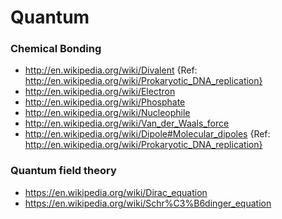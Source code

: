 # Quantum 

### Chemical Bonding
+ http://en.wikipedia.org/wiki/Divalent {Ref: http://en.wikipedia.org/wiki/Prokaryotic_DNA_replication}
+ http://en.wikipedia.org/wiki/Electron
+ http://en.wikipedia.org/wiki/Phosphate
+ http://en.wikipedia.org/wiki/Nucleophile
+ http://en.wikipedia.org/wiki/Van_der_Waals_force
+ http://en.wikipedia.org/wiki/Dipole#Molecular_dipoles 
{Ref: http://en.wikipedia.org/wiki/Prokaryotic_DNA_replication}

### Quantum field theory
+ https://en.wikipedia.org/wiki/Dirac_equation
+ https://en.wikipedia.org/wiki/Schr%C3%B6dinger_equation

